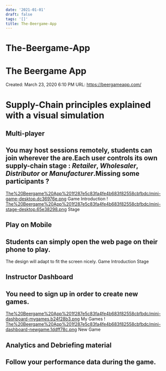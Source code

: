 ```yaml
---
date: '2021-01-01'
draft: false
tags: '[]'
title: The-Beergame-App
---
```


# The-Beergame-App

# The Beergame App
Created: March 23, 2020 6:10 PM
URL: https://beergameapp.com/
# Supply-Chain principles explained with a visual simulation
## Multi-player
## You may **host sessions remotely**, students can join wherever the are.Each user controls **its own supply-chain stage** : *Retailer*, *Wholesaler*, *Distributor* or *Manufacturer*.Missing some participants ?
[The%20Beergame%20App%201f287e5c83fa4fe4b683f82558cbfbdc/mini-game-desktop.dc36976e.png](The%20Beergame%20App%201f287e5c83fa4fe4b683f82558cbfbdc/mini-game-desktop.dc36976e.png)
Game Introduction
!
[The%20Beergame%20App%201f287e5c83fa4fe4b683f82558cbfbdc/mini-stage-desktop.65e38298.png](The%20Beergame%20App%201f287e5c83fa4fe4b683f82558cbfbdc/mini-stage-desktop.65e38298.png)
Stage
## Play on Mobile
## Students can simply **open the web page on their phone** to play.
The design will adapt to fit the screen nicely.
Game Introduction
Stage
## Instructor Dashboard
## You need to sign up in order to create new games.
[The%20Beergame%20App%201f287e5c83fa4fe4b683f82558cbfbdc/mini-dashboard-mygames.b24f28b3.png](The%20Beergame%20App%201f287e5c83fa4fe4b683f82558cbfbdc/mini-dashboard-mygames.b24f28b3.png)
My Games
!
[The%20Beergame%20App%201f287e5c83fa4fe4b683f82558cbfbdc/mini-dashboard-newgame.1ddff78c.png](The%20Beergame%20App%201f287e5c83fa4fe4b683f82558cbfbdc/mini-dashboard-newgame.1ddff78c.png)
New Game
## Analytics and Debriefing material
## Follow your performance data during the game.
